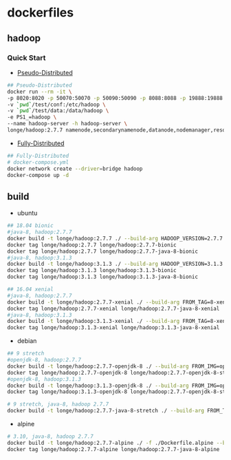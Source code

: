 # dockerfiles
## hadoop

### Quick Start

- [Pseudo-Distributed](https://hadoop.apache.org/docs/stable2/hadoop-project-dist/hadoop-common/SingleCluster.html#Pseudo-Distributed_Operation)
```bash
## Pseudo-Distributed
docker run --rm -it \
-p 8020:8020 -p 50070:50070 -p 50090:50090 -p 8088:8088 -p 19888:19888 \
-v `pwd`/test/conf:/etc/hadoop \
-v `pwd`/test/data:/data/hadoop \
-e PS1_=hadoop \
--name hadoop-server -h hadoop-server \
longe/hadoop:2.7.7 namenode,secondarynamenode,datanode,nodemanager,resourcemanager,historyserver

```

- [Fully-Distributed](https://hadoop.apache.org/docs/stable2/hadoop-project-dist/hadoop-common/ClusterSetup.html)
```bash
## Fully-Distributed
# docker-compose.yml
docker network create --driver=bridge hadoop
docker-compose up -d

```


## build
- ubuntu
```bash
## 18.04 bionic
#java-8, hadoop:2.7.7
docker build -t longe/hadoop:2.7.7 ./ --build-arg HADOOP_VERSION=2.7.7
docker tag longe/hadoop:2.7.7 longe/hadoop:2.7.7-bionic
docker tag longe/hadoop:2.7.7 longe/hadoop:2.7.7-java-8-bionic
#java-8, hadoop:3.1.3
docker build -t longe/hadoop:3.1.3 ./ --build-arg HADOOP_VERSION=3.1.3
docker tag longe/hadoop:3.1.3 longe/hadoop:3.1.3-bionic
docker tag longe/hadoop:3.1.3 longe/hadoop:3.1.3-java-8-bionic

## 16.04 xenial
#java-8, hadoop:2.7.7
docker build -t longe/hadoop:2.7.7-xenial ./ --build-arg FROM_TAG=8-xenial --build-arg HADOOP_VERSION=2.7.7
docker tag longe/hadoop:2.7.7-xenial longe/hadoop:2.7.7-java-8-xenial
#java-8, hadoop:3.1.3
docker build -t longe/hadoop:3.1.3-xenial ./ --build-arg FROM_TAG=8-xenial --build-arg HADOOP_VERSION=3.1.3
docker tag longe/hadoop:3.1.3-xenial longe/hadoop:3.1.3-java-8-xenial
```

- debian
```bash
## 9 stretch
#openjdk-8, hadoop:2.7.7
docker build -t longe/hadoop:2.7.7-openjdk-8 ./ --build-arg FROM_IMG=openjdk --build-arg FROM_TAG=8-jdk --build-arg HADOOP_VERSION=2.7.7
docker tag longe/hadoop:2.7.7-openjdk-8 longe/hadoop:2.7.7-openjdk-8-stretch
#openjdk-8, hadoop:3.1.3
docker build -t longe/hadoop:3.1.3-openjdk-8 ./ --build-arg FROM_IMG=openjdk --build-arg FROM_TAG=8-jdk --build-arg HADOOP_VERSION=3.1.3
docker tag longe/hadoop:3.1.3-openjdk-8 longe/hadoop:2.7.7-openjdk-8-stretch

# 9 stretch, java-8, hadoop 2.7.7
docker build -t longe/hadoop:2.7.7-java-8-stretch ./ --build-arg FROM_TAG=8-stretch --build-arg HADOOP_VERSION=2.7.7
```

- alpine
```bash
# 3.10, java-8, hadoop 2.7.7
docker build -t longe/hadoop:2.7.7-alpine ./ -f ./Dockerfile.alpine --build-arg HADOOP_VERSION=2.7.7
docker tag longe/hadoop:2.7.7-alpine longe/hadoop:2.7.7-java-8-alpine
```
